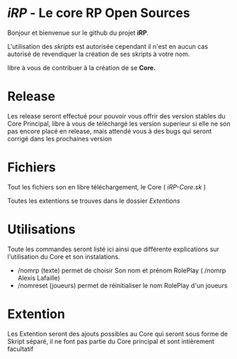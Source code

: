 # *iRP* - Le core RP Open Sources

Bonjour et bienvenue sur le github du projet **iRP**.

L'utilisation des *skripts* est autorisée cependant il n'est en aucun cas autorisé de revendiquer la création de ses skripts à votre nom.

 
libre à vous de contribuer à la création de se **Core.**

# Release

Les release seront effectué pour pouvoir vous offrir des version stables du Core Principal, libre à vous de téléchargé les version superieur si elle ne son pas encore placé en release, mais attendé vous à des bugs qui seront corrigé dans les prochaines version

# Fichiers

Tout les fichiers son en libre téléchargement, le Core ( *iRP-Core.sk* )

Toutes les extentions se trouves dans le dossier *Extentions*

# Utilisations

Toute les commandes seront listé ici ainsi que différente explications sur l'utilisation du Core et son instalations.

* /nomrp (texte) permet de choisir Son nom et prénom RolePlay ( /nomrp Alexis Lafaille)
* /nomreset (joueurs) permet de réinitialiser le nom RolePlay d'un joueurs

# Extention

Les Extention seront des ajouts possibles au Core qui seront sous forme de Skript séparé, il ne font pas partie du Core principal et sont intièrement facultatif